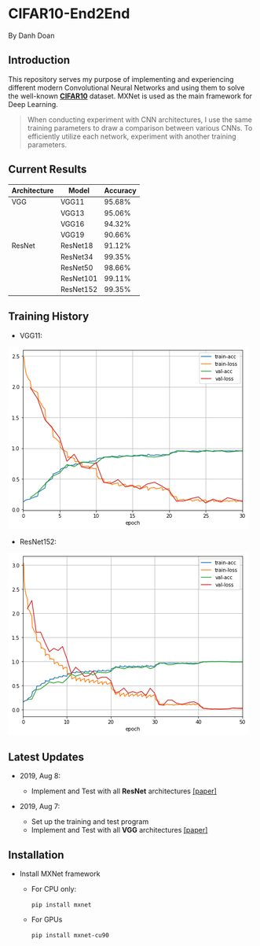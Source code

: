 # CIFAR10-End2End

By Danh Doan

## Introduction
This repository serves my purpose of implementing and experiencing different modern Convolutional Neural Networks and using them to solve the well-known [**CIFAR10**](https://www.cs.toronto.edu/~kriz/cifar.html) dataset. MXNet is used as the main framework for Deep Learning.

> When conducting experiment with CNN architectures, I use the same training parameters to draw a comparison between various CNNs. To efficiently utilize each network, experiment with another training parameters.

## Current Results
|Architecture | Model | Accuracy|
|--|--|--|
| VGG | VGG11 | 95.68% |
|| VGG13 | 95.06% |
|| VGG16 | 94.32% |
|| VGG19 | 90.66% |
|ResNet | ResNet18 | 91.12% |
|| ResNet34 | 99.35% |
|| ResNet50 | 98.66% |
|| ResNet101 | 99.11% |
|| ResNet152 | 99.35% |

## Training History
* VGG11:

![VGG11](history/vgg11-95.68.png)

* ResNet152:

![ResNet152](history/resnet152-99.35.png)

## Latest Updates
* 2019, Aug 8:
  * Implement and Test with all **ResNet** architectures [[paper]](https://arxiv.org/abs/1512.03385)

* 2019, Aug 7:
	* Set up the training and test program
	* Implement and Test with all **VGG** architectures [[paper]](https://arxiv.org/abs/1409.1556)

## Installation
* Install MXNet framework
	* For CPU only:
	
		`pip install mxnet`
	
	* For GPUs
		
		`pip install mxnet-cu90`
	
